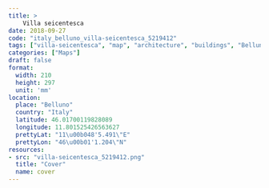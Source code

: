 ```yaml
---
title: > 
    Villa seicentesca
date: 2018-09-27
code: "italy_belluno_villa-seicentesca_5219412"
tags: ["villa-seicentesca", "map", "architecture", "buildings", "Belluno", "Italy"]
categories: ["Maps"]
draft: false
format:
  width: 210
  height: 297
  unit: 'mm'
location:
  place: "Belluno"
  country: "Italy"
  latitude: 46.01700119828089
  longitude: 11.801525426563627
  prettyLat: "11\u00b048'5.491\"E"
  prettyLon: "46\u00b01'1.204\"N"
resources:
- src: "villa-seicentesca_5219412.png"
  title: "Cover"
  name: cover
---
```

